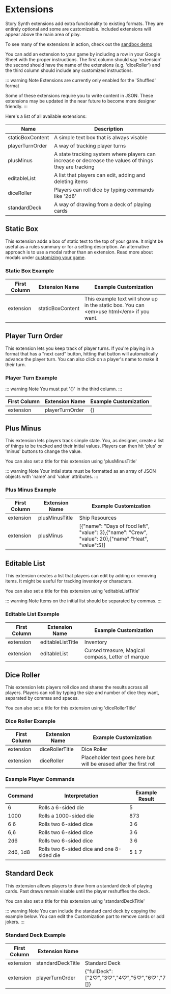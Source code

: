 # Extensions

Story Synth extensions add extra functionality to existing formats. They are entirely optional and some are customizable. Included extensions will appear above the main area of play.

To see many of the extensions in action, check out the [sandbox demo](https://storysynth.org/#/Sandbox/1wkNipcFfxrKAfyEIppifGLjjjbkwVJLEwcKmvq3s5zs)

You can add an extension to your game by including a row in your Google Sheet with the proper instructions. The first column should say 'extension' the second should have the name of the extensions (e.g. 'diceRoller') and the third column should include any customized instructions.

::: warning Note
Extensions are currently only enabled for the 'Shuffled' format

Some of these extensions require you to write content in JSON. These extensions may be updated in the near future to become more designer friendly.
:::

Here's a list of all available extensions:

| Name             | Description                                                                                           |
| ---------------- | ----------------------------------------------------------------------------------------------------- |
| staticBoxContent | A simple text box that is always visable                                                              |
| playerTurnOrder  | A way of tracking player turns                                                                        |
| plusMinus        | A state tracking system where players can increase or decrease the values of things they are tracking |
| editableList     | A list that players can edit, adding and deleting items                                               |
| diceRoller       | Players can roll dice by typing commands like '2d6'                                                   |
| standardDeck     | A way of drawing from a deck of playing cards                                                         |

## Static Box

This extension adds a box of static text to the top of your game. It might be useful as a rules summary or for a setting description. An alternative approach is to use a modal rather than an extension. Read more about modals under [customizing your game](http://localhost:8080/guide/design.html#_3-customize-the-style-title-and-byline-and-blurb).

### Static Box Example

| First Column | Extension Name   | Example Customization                                                                        |
| ------------ | ---------------- | -------------------------------------------------------------------------------------------- |
| extension    | staticBoxContent | This example text will show up in the static box. You can \<em\>use html\</em\> if you want. |

## Player Turn Order

This extension lets you keep track of player turns. If you're playing in a format that has a "next card" button, hitting that button will automatically advance the player turn. You can also click on a player's name to make it their turn.

### Player Turn Example

::: warning Note
You must put '{}' in the third column.
:::

| First Column | Extension Name  | Example Customization |
| ------------ | --------------- | --------------------- |
| extension    | playerTurnOrder | {}                    |

## Plus Minus

This extension lets players track simple state. You, as designer, create a list of things to be tracked and their initial values. Players can then hit 'plus' or 'minus' buttons to change the value.

You can also set a title for this extension using 'plusMinusTitle'

::: warning Note
Your intial state must be formatted as an array of JSON objects with 'name' and 'value' attributes.
:::

### Plus Minus Example

| First Column | Extension Name | Example Customization                                                                                |
| ------------ | -------------- | ---------------------------------------------------------------------------------------------------- |
| extension    | plusMinusTitle | Ship Resources                                                                                       |
| extension    | plusMinus      | [{"name": "Days of food left", "value": 3},{"name": "Crew", "value": 20},{"name":"Heat", "value":5}] |

## Editable List

This extension creates a list that players can edit by adding or removing items. It might be useful for tracking inventory or characters.

You can also set a title for this extension using 'editableListTitle'

::: warning Note
Items on the initial list should be separated by commas.
:::

### Editable List Example

| First Column | Extension Name    | Example Customization                              |
| ------------ | ----------------- | -------------------------------------------------- |
| extension    | editableListTitle | Inventory                                          |
| extension    | editableList      | Cursed treasure, Magical compass, Letter of marque |

## Dice Roller

This extension lets players roll dice and shares the results across all players. Players can roll by typing the size and number of dice they want, separated by commas and spaces.

You can also set a title for this extension using 'diceRollerTitle'

### Dice Roller Example

| First Column | Extension Name  | Example Customization                                              |
| ------------ | --------------- | ------------------------------------------------------------------ |
| extension    | diceRollerTitle | Dice Roller                                                        |
| extension    | diceRoller      | Placeholder text goes here but will be erased after the first roll |

### Example Player Commands

| Command  | Interpretation                             | Example Result |
| -------- | ------------------------------------------ | -------------- |
| 6        | Rolls a 6-sided die                        | 5              |
| 1000     | Rolls a 1000-sided die                     | 873            |
| 6 6      | Rolls two 6-sided dice                     | 3 6            |
| 6,6      | Rolls two 6-sided dice                     | 3 6            |
| 2d6      | Rolls two 6-sided dice                     | 3 6            |
| 2d6, 1d8 | Rolls two 6-sided dice and one 8-sided die | 5 1 7          |

## Standard Deck

This extension allows players to draw from a standard deck of playing cards. Past draws remain visable until the player reshuffles the deck.

You can also set a title for this extension using 'standardDeckTitle'

::: warning Note
You can include the standard card deck by copying the example below. You can edit the Customization part to remove cards or add jokers.
:::

### Standard Deck Example

| First Column | Extension Name    | Example Customization                                                                                                                                                                                                                                                                                  |
| ------------ | ----------------- | ------------------------------------------------------------------------------------------------------------------------------------------------------------------------------------------------------------------------------------------------------------------------------------------------------ |
| extension    | standardDeckTitle | Standard Deck                                                                                                                                                                                                                                                                                          |
| extension    | playerTurnOrder   | {"fullDeck":["2♡","3♡","4♡","5♡","6♡","7♡","8♡","9♡","10♡","J♡","Q♡","K♡","A♡","2♢","3♢","4♢","5♢","6♢","7♢","8♢","9♢","10♢","J♢","Q♢","K♢","A♢","2♣","3♣","4♣","5♣","6♣","7♣","8♣","9♣","10♣","J♣","Q♣","K♣","A♣","2♠","3♠","4♠","5♠","6♠","7♠","8♠","9♠","10♠","J♠","Q♠","K♠","A♠"],"drawnCards":[]} |
